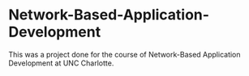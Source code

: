 # Network-Based-Application-Development
This was a project done for the course of Network-Based Application Development at UNC Charlotte.
